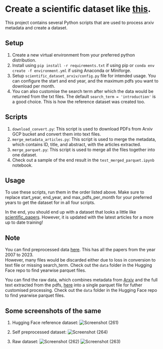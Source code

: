 
# Create a scientific dataset like [this](https://huggingface.co/datasets/scientific_papers).

This project contains several Python scripts that are used to process arxiv metadata and create a dataset.

## Setup

1. Create a new virtual environment from your preferred python distribution.
2. Install using `pip install -r requirements.txt` if using pip or `conda env create -f environment.yml` if using Anaconda or Miniforge.
3. Setup `scientific_dataset_arxiv/config.py` file for intended usage. You can configure the start and end year, and the maximum pdfs you want to download per month.
4. You can also customise the search term after which the data would be returned from the txt files. The default `search_term = 'introduction'` is a good choice. This is how the reference dataset was created too.


## Scripts

1. `download_convert.py`: This script is used to download PDFs from Arxiv GCP bucket and convert them into text files.
2. `merge_metadata_articles.py`: This script is used to merge the metadata, which contains ID, title, and abstract, with the articles extracted.
3. `merge_parquet.py`: This script is used to merge all the files together into one dataset.
4. Check out a sample of the end result in the `test_merged_parquet.ipynb` notebook.


## Usage

To use these scripts, run them in the order listed above. Make sure to replace start_year, end_year, and max_pdfs_per_month for your preferred years to get the dataset for in all four scripts.

In the end, you should end up with a dataset that looks a little like [scientific_papers](https://huggingface.co/datasets/scientific_papers). However, it is updated with the latest articles for a more up to date training!

## Note

You can find preprocessed data [here](https://huggingface.co/datasets/bluuebunny/arxiv_dataset_by_year). 
This has all the papers from the year 2007 to 2023.  
However, many files would be discarded either due to loss in conversion to text file or missing search_term.
Check out the `data` folder in the Hugging Face repo to find yearwise parquet files.
 
You can find the raw data, which combines metadata from [Arxiv](https://www.kaggle.com/datasets/Cornell-University/arxiv) and the full text extracted from the pdfs, [here](https://huggingface.co/datasets/bluuebunny/arxiv_raw_dataset_by_year) into a single parquet file for futher customised processing. 
Check out the `data` folder in the Hugging Face repo to find yearwise parquet files.

## Some screenshots of the same

1. Hugging Face reference dataset:
![Screenshot (261)](https://github.com/mitanshu7/scientific_dataset_arxiv/assets/39945712/80658083-f608-431d-9cef-d5772643a8c1)

2. Self preprocessed dataset:
![Screenshot (264)](https://github.com/mitanshu7/scientific_dataset_arxiv/assets/39945712/ec4a1b73-8a2b-481a-9a86-0f135720062e)

3. Raw dataset:
![Screenshot (262)](https://github.com/mitanshu7/scientific_dataset_arxiv/assets/39945712/b28228bc-c3bf-4983-9227-0c04713f6c66)
![Screenshot (263)](https://github.com/mitanshu7/scientific_dataset_arxiv/assets/39945712/80d5c7b3-d9bb-4426-afde-131b0d1385e3)
 
